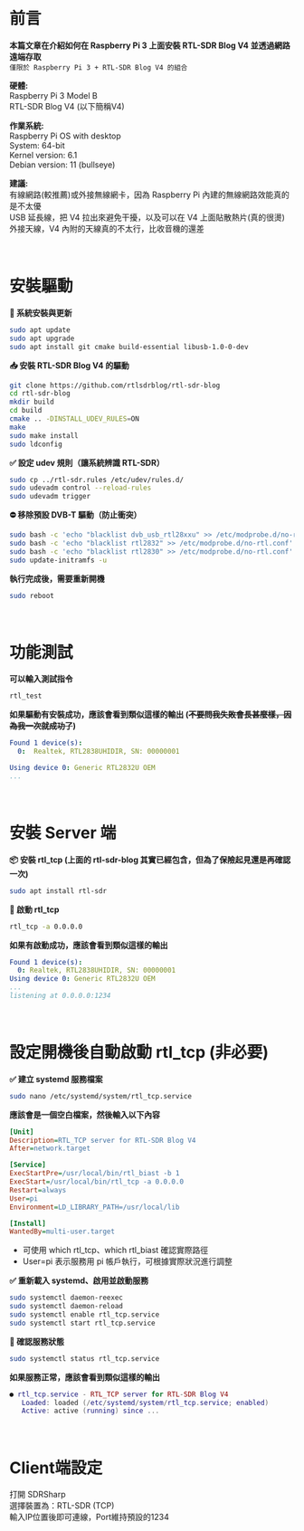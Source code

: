 # 前言
**本篇文章在介紹如何在 Raspberry Pi 3 上面安裝 RTL-SDR Blog V4 並透過網路遠端存取**  
`僅限於 Raspberry Pi 3 + RTL-SDR Blog V4 的組合`  

**硬體:**  
Raspberry Pi 3 Model B  
RTL-SDR Blog V4 (以下簡稱V4)  

**作業系統:**  
Raspberry Pi OS with desktop  
System: 64-bit  
Kernel version: 6.1  
Debian version: 11 (bullseye)  

**建議:**  
有線網路(較推薦)或外接無線網卡，因為 Raspberry Pi 內建的無線網路效能真的是不太優  
USB 延長線，把 V4 拉出來避免干擾，以及可以在 V4 上面貼散熱片(真的很燙)  
外接天線，V4 內附的天線真的不太行，比收音機的還差  

<br>

# 安裝驅動
**🧱 系統安裝與更新** 
```bash
sudo apt update
sudo apt upgrade
sudo apt install git cmake build-essential libusb-1.0-0-dev
```
  
**📥 安裝 RTL-SDR Blog V4 的驅動** 
```bash
git clone https://github.com/rtlsdrblog/rtl-sdr-blog
cd rtl-sdr-blog
mkdir build
cd build
cmake .. -DINSTALL_UDEV_RULES=ON
make
sudo make install
sudo ldconfig
```
  
**✅ 設定 udev 規則（讓系統辨識 RTL-SDR）**
```bash
sudo cp ../rtl-sdr.rules /etc/udev/rules.d/
sudo udevadm control --reload-rules
sudo udevadm trigger
```

**⛔ 移除預設 DVB-T 驅動（防止衝突）**
```bash
sudo bash -c 'echo "blacklist dvb_usb_rtl28xxu" >> /etc/modprobe.d/no-rtl.conf'
sudo bash -c 'echo "blacklist rtl2832" >> /etc/modprobe.d/no-rtl.conf'
sudo bash -c 'echo "blacklist rtl2830" >> /etc/modprobe.d/no-rtl.conf'
sudo update-initramfs -u
```

**執行完成後，需要重新開機**
```bash
sudo reboot
```

<br>

# 功能測試
**可以輸入測試指令**
```bash
rtl_test
```

**如果驅動有安裝成功，應該會看到類似這樣的輸出 (~~不要問我失敗會長甚麼樣，因為我一次就成功了~~)**
```yaml
Found 1 device(s):
  0:  Realtek, RTL2838UHIDIR, SN: 00000001

Using device 0: Generic RTL2832U OEM
...
```

<br>

# 安裝 Server 端
**📦 安裝 rtl_tcp (上面的 rtl-sdr-blog 其實已經包含，但為了保險起見還是再確認一次)**  
```bash
sudo apt install rtl-sdr
```

**🚀 啟動 rtl_tcp**
```bash
rtl_tcp -a 0.0.0.0
```

**如果有啟動成功，應該會看到類似這樣的輸出**
```yaml
Found 1 device(s):
  0: Realtek, RTL2838UHIDIR, SN: 00000001
Using device 0: Generic RTL2832U OEM
...
listening at 0.0.0.0:1234
```

<br>

# 設定開機後自動啟動 rtl_tcp (非必要)
**✅ 建立 systemd 服務檔案**
```bash
sudo nano /etc/systemd/system/rtl_tcp.service
```

**應該會是一個空白檔案，然後輸入以下內容**  
```ini
[Unit]
Description=RTL_TCP server for RTL-SDR Blog V4
After=network.target

[Service]
ExecStartPre=/usr/local/bin/rtl_biast -b 1
ExecStart=/usr/local/bin/rtl_tcp -a 0.0.0.0
Restart=always
User=pi
Environment=LD_LIBRARY_PATH=/usr/local/lib

[Install]
WantedBy=multi-user.target
```
- 可使用 which rtl_tcp、which rtl_biast 確認實際路徑  
- User=pi 表示服務用 pi 帳戶執行，可根據實際狀況進行調整

**✅ 重新載入 systemd、啟用並啟動服務**
```bash
sudo systemctl daemon-reexec
sudo systemctl daemon-reload
sudo systemctl enable rtl_tcp.service
sudo systemctl start rtl_tcp.service
```

**🧪 確認服務狀態**
```bash
sudo systemctl status rtl_tcp.service
```

**如果服務正常，應該會看到類似這樣的輸出**
```lua
● rtl_tcp.service - RTL_TCP server for RTL-SDR Blog V4
   Loaded: loaded (/etc/systemd/system/rtl_tcp.service; enabled)
   Active: active (running) since ...
```

<br>

# Client端設定
打開 SDRSharp  
選擇裝置為：RTL-SDR (TCP)  
輸入IP位置後即可連線，Port維持預設的1234  






